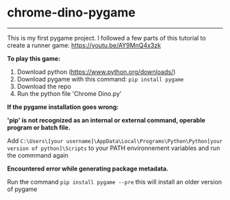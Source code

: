 # chrome-dino-pygame
----------------------
This is my first pygame project.
I followed a few parts of this tutorial to create a runner game: https://youtu.be/AY9MnQ4x3zk

**To play this game:**
  1. Download python (https://www.python.org/downloads/)
  2. Download pygame with this command: `pip install pygame`
  3. Download the repo
  4. Run the python file 'Chrome Dino.py'

**If the pygame installation goes wrong:**

  **'pip' is not recognized as an internal or external command,
operable program or batch file.**

   Add `C:\Users\[your username]\AppData\Local\Programs\Python\Python[your version of python]\Scripts` to your PATH environnement variables and run the commmand again

  **Encountered error while generating package metadata.**

   Run the command `pip install pygame --pre` this will install an older version of pygame
